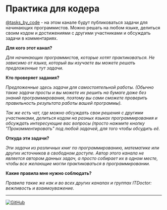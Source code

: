 # Практика для кодера

[@tasks_by_code](https://t.me/tasks_by_code) - на этом канале будут публиковаться задачи для начинающих программистов. Можно решать на любом языке, делиться своим кодом и достижениями с другими участниками и обсуждать задачи в комментариях.

**Для кого этот канал?**

*Для начинающих программистов, которые хотят практиковаться. Не зависимо от языка, который вы изучаете вы можете решать предложенные тут задачи.*

**Кто проверяет задания?**

*Предложенные здесь задачи для самостоятельной работы. (Обычно такие задачи просты и вы можете их решить на бумаге даже без знаний программирования, поэтому вы сами сможете проверить правильность результата работы вашей программы).*

*Так же есть чат, где можно обсуждать свои решения с другими участниками, делиться кодом на разных языках программирования и обсуждать интересующие вас вопросы (просто нажмите кнопку "Прокомментировать" под любой задачей, для того чтобы обсудить её.*

**Откуда эти задачи?**

*Эти задачи из различных книг по программированию, математике или других источников в свободном доступе. Автор этого канала не является автором данных задач, а просто собирает их в одном месте, чтобы все желающие могли практиковаться в программировании.*

**Какие правила мне нужно соблюдать?**

*Правила такие же как и во всех других каналах и группах ITDoctor: вежливость и взаимоуважение.*

---

[![GitHub](https://img.shields.io/badge/-Мой_GitHub-333?style=for-the-badge&logo=GitHub&logoColor=fff)](https://github.com/morphIsmail)